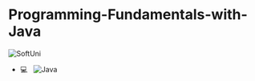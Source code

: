 # Programming-Fundamentals-with-Java
![SoftUni](https://user-images.githubusercontent.com/88974458/129545979-c099f16f-877e-4515-894d-5937be5395bb.png)



- 💻 &nbsp; 
![Java](https://img.shields.io/badge/-Java-333333?style=flat&logo=Java&logoColor=007396)
